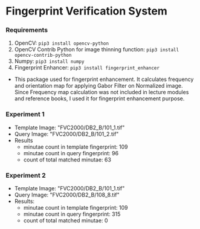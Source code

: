 # Fingerprint Verification System

### Requirements
1. OpenCV: ```pip3 install opencv-python```
2. OpenCV Contrib Python for image thinning function: ```pip3 install opencv-contrib-python```
3. Numpy: ```pip3 install numpy```
4. Fingerprint Enhancer: ```pip3 install fingerprint_enhancer```
- This package used for fingerprint enhancement. It calculates frequency and orientation map for applying Gabor Filter on Normalized image. Since Frequency map calculation was not included in lecture modules and reference books, I used it for fingerprint enhancement purpose.



### Experiment 1
- Template Image: "FVC2000/DB2_B/101_1.tif"
- Query Image: "FVC2000/DB2_B/101_2.tif"
- Results
    - minutae count in template fingerprint: 109
    - minutae count in query fingerprint: 96
    - count of total matched minutae: 63


### Experiment 2
- Template Image: "FVC2000/DB2_B/101_1.tif"
- Query Image: "FVC2000/DB2_B/108_8.tif"
- Results:
    - minutae count in template fingerprint: 109
    - minutae count in query fingerprint: 315
    - count of total matched minutae: 0
